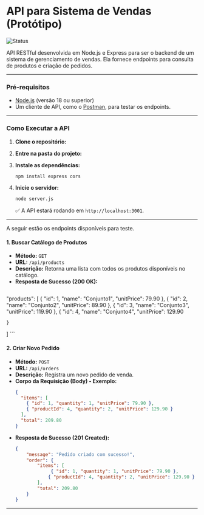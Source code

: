 # API para Sistema de Vendas (Protótipo)

![Status](https://img.shields.io/badge/status-funcional-brightgreen)

API RESTful desenvolvida em Node.js e Express para ser o backend de um sistema de gerenciamento de vendas. Ela fornece endpoints para consulta de produtos e criação de pedidos.

---

###  Pré-requisitos

-   [Node.js](https://nodejs.org/en/) (versão 18 ou superior)
-   Um cliente de API, como o [Postman](https://www.postman.com/), para testar os endpoints.

---

### Como Executar a API

1.  **Clone o repositório:**

2.  **Entre na pasta do projeto:**
   
3.  **Instale as dependências:**
    ```bash
    npm install express cors
    ```

4.  **Inicie o servidor:**
    ```bash
    node server.js
    ```
    ✅ A API estará rodando em `http://localhost:3001`.

---

A seguir estão os endpoints disponíveis para teste.

#### 1. Buscar Catálogo de Produtos

-   **Método:** `GET`
-   **URL:** `/api/products`
-   **Descrição:** Retorna uma lista com todos os produtos disponíveis no catálogo.
-   **Resposta de Sucesso (200 OK):**
    ```json
  "products": [
    {
      "id": 1,
      "name": "Conjunto1",
      "unitPrice": 79.90
    },
    {
      "id": 2,
      "name": "Conjunto2",
      "unitPrice": 89.90
    },
    {
      "id": 3,
      "name": "Conjunto3",
      "unitPrice": 119.90
    },
    {
      "id": 4,
      "name": "Conjunto4",
      "unitPrice": 129.90
    
    }
  ]
    ```

#### 2. Criar Novo Pedido

-   **Método:** `POST`
-   **URL:** `/api/orders`
-   **Descrição:** Registra um novo pedido de venda.
-   **Corpo da Requisição (Body) - Exemplo:**
    ```json
    {
      "items": [
        { "id": 1, "quantity": 1, "unitPrice": 79.90 },
        { "productId": 4, "quantity": 2, "unitPrice": 129.90 }
      ],
      "total": 209.80
    }
    ```
-   **Resposta de Sucesso (201 Created):**
    ```json
    {
        "message": "Pedido criado com sucesso!",
        "order": {
            "items": [
                 { "id": 1, "quantity": 1, "unitPrice": 79.90 },
                { "productId": 4, "quantity": 2, "unitPrice": 129.90 }
            ],
            "total": 209.80
        }
    }
    ```

---
